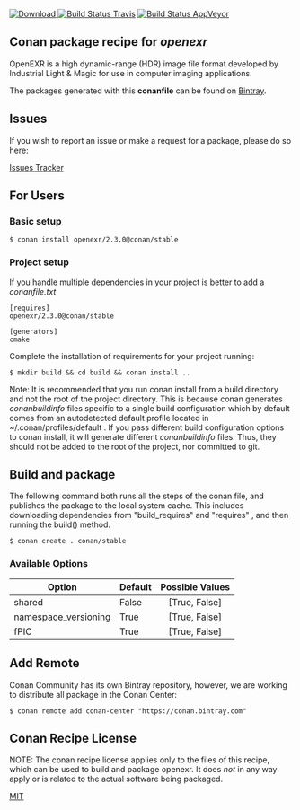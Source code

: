 [![Download](https://api.bintray.com/packages/conan-community/conan/openexr%3Aconan/images/download.svg) ](https://bintray.com/conan-community/conan/openexr%3Aconan/_latestVersion)
[![Build Status Travis](https://travis-ci.org/conan-community/conan-openexr.svg)](https://travis-ci.org/conan-community/conan-openexr)
[![Build Status AppVeyor](https://ci.appveyor.com/api/projects/status/github/conan-community/conan-openexr?svg=true)](https://ci.appveyor.com/project/ConanCIintegration/conan-openexr)

## Conan package recipe for *openexr*

OpenEXR is a high dynamic-range (HDR) image file format developed by Industrial Light & Magic for use in computer imaging applications.

The packages generated with this **conanfile** can be found on [Bintray](https://bintray.com/conan-community/conan/openexr%3Aconan).


## Issues

If you wish to report an issue or make a request for a package, please do so here:

[Issues Tracker](https://github.com/conan-community/community/issues)


## For Users

### Basic setup

    $ conan install openexr/2.3.0@conan/stable

### Project setup

If you handle multiple dependencies in your project is better to add a *conanfile.txt*

    [requires]
    openexr/2.3.0@conan/stable

    [generators]
    cmake

Complete the installation of requirements for your project running:

    $ mkdir build && cd build && conan install ..

Note: It is recommended that you run conan install from a build directory and not the root of the project directory.  This is because conan generates *conanbuildinfo* files specific to a single build configuration which by default comes from an autodetected default profile located in ~/.conan/profiles/default .  If you pass different build configuration options to conan install, it will generate different *conanbuildinfo* files.  Thus, they should not be added to the root of the project, nor committed to git.


## Build and package

The following command both runs all the steps of the conan file, and publishes the package to the local system cache.  This includes downloading dependencies from "build_requires" and "requires" , and then running the build() method.

    $ conan create . conan/stable


### Available Options
| Option        | Default | Possible Values  |
| ------------- |:----------------- |:------------:|
| shared      | False |  [True, False] |
| namespace_versioning      | True |  [True, False] |
| fPIC      | True |  [True, False] |


## Add Remote

Conan Community has its own Bintray repository, however, we are working to distribute all package in the Conan Center:

    $ conan remote add conan-center "https://conan.bintray.com"


## Conan Recipe License

NOTE: The conan recipe license applies only to the files of this recipe, which can be used to build and package openexr.
It does *not* in any way apply or is related to the actual software being packaged.

[MIT](LICENSE)
